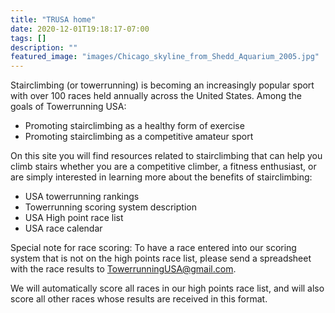 ```yaml
---
title: "TRUSA home"
date: 2020-12-01T19:18:17-07:00
tags: []
description: ""
featured_image: "images/Chicago_skyline_from_Shedd_Aquarium_2005.jpg"
---
```



Stairclimbing (or towerrunning) is becoming an increasingly popular sport with over 100 races held annually across the United States. Among the goals of Towerrunning USA:

+ Promoting stairclimbing as a healthy form of exercise
+ Promoting stairclimbing as a competitive amateur sport

On this site you will find resources related to stairclimbing that can help you climb stairs whether you are a competitive climber, a fitness enthusiast, or are simply interested in learning more about the benefits of stairclimbing:

+ USA towerrunning rankings
+ Towerrunning scoring system description
+ USA High point race list
+ USA race calendar

Special note for race scoring: To have a race entered into our scoring system that is not on the high points race list, please send a spreadsheet with the race results to <TowerrunningUSA@gmail.com>.

We will automatically score all races in our high points race list, and will also score all other races whose results are received in this format.

</div>

